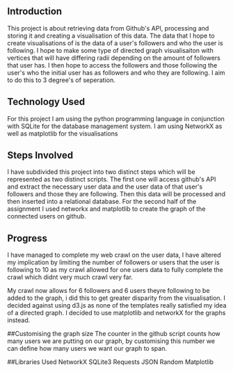 
## Introduction
This project is about retrieving data from Github's API, processing and storing it and creating a visualisation of this data.
The data that I hope to create visualisations of is the data of a user's followers and who the user is following. I hope to make some type of directed graph
visualisaiton with vertices that will have differing radii depending on the amount of followers that user has. I then hope to access the followers and those following the user's who the initial user has as followers and who they are following. I aim to do this to 3 degree's of seperation.

## Technology Used
For this project I am using the python programming language in conjunction with SQLite for the database management system. I am using NetworkX as well as matplotlib for the visualisations

## Steps Involved
I have subdivided this project into two distinct steps which will be represented as two distinct scripts. The first one will access github's API and extract the necessary user data and the user data of that user's followers and those they are following. Then this data will be processed and then inserted into a relational database.
For the second half of the assignment I used networkx and matplotlib to create the graph of the connected users on github.

## Progress
I have managed to complete my web crawl on the user data, I have altered my implication by limiting the number of followers or users that the user is following to 10
as my crawl allowed for one users data to fully complete the crawl which didnt very much crawl very far.

My crawl now allows for 6 followers and 6 users theyre following to be added to the graph, i did this to get greater disparity from the visualisation.
I decided against using d3.js as none of the templates really satisfied my idea of a directed graph.
I decided to use matplotlib and networkX for the graphs instead.

##Customising the graph size
The counter in the github script counts how many users we are putting on our graph, by customising this number we can define how many users we want our graph to span.

##Libraries Used
NetworkX
SQLite3
Requests
JSON
Random
Matplotlib